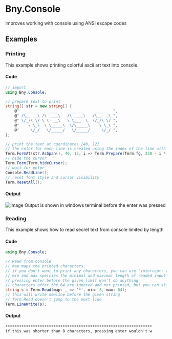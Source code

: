 # Bny.Console
Improves working with console using ANSI escape codes

## Examples

### Printing
This example shows printing colorful ascii art text into console.

#### Code
```C#
// import
using Bny.Console;

// prepare text to print
string[] str = new string[] {
    @"  ______   ______     ______     ______  ",
    @" /\__  _\ /\  ___\   /\  ___\   /\__  _\ ",
    @" \/_/\ \/ \ \  __\   \ \___  \  \/_/\ \/ ",
    @"    \ \_\  \ \_____\  \/\_____\    \ \_\ ",
    @"     \/_/   \/_____/   \/_____/     \/_/ ",
};

// print the text at coordinates [40, 12]
// the color for each line is created using the index of the line with the Term.Prepare static method
Term.FormAt(str.AsSpan(), 40, 12, i => Term.Prepare(Term.fg, 230 - i * 7, 55, 150 + i * 15));
// hide the cursor
Term.Form(Term.hideCursor);
// wait for enter
Console.ReadLine();
// reset font style and cursor visibility
Term.ResetAll();
```

#### Output
![image](https://user-images.githubusercontent.com/46282097/165509389-6fe02667-4557-473e-958c-d78c8cb75ced.png)
Output is shown in windows terminal before the enter was pressed

### Reading
This example shows how to read secret text from console limited by length

#### Code
```C#
using Bny.Console;

// Read from console
// map maps the printed characters,
// if you don't want to print any characters, you can use 'intercept: true'
// min and max speicies the minimal and maximal length of readed input
// pressing enter before the given limit won't do anything
// characters after the 64 are ignored and not printed, but you can still edit what you entered
string s = Term.Read(map: _ => '*', min: 8, max: 64);
// this will write newline before the given string
// Term.Read doesn't jump to the next line
Term.LineWrite(s);
```

#### Output
```
****************************************************************
if this was shorter than 8 characters, pressing enter wouldn't w
```
